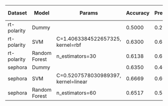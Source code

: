 | Dataset     | Model           | Params          | Accuracy | Precision | Recall | F1 Score |
|-------------|-----------------|-----------------|----------|-----------|--------|----------|
| rt-polarity | Dummy |  | 0.5000 | 0.2500 | 0.5000 | 0.3333 |
| rt-polarity | SVM | C=1.4063384522657325, kernel=rbf | 0.6300 | 0.6321 | 0.6300 | 0.6285 |
| rt-polarity | Random Forest | n_estimators=30 | 0.6138 | 0.6145 | 0.6138 | 0.6131 |
| sephora | Dummy |  | 0.6350 | 0.4032 | 0.6350 | 0.4932 |
| sephora | SVM | C=0.5207578030989397, kernel=linear | 0.6669 | 0.6083 | 0.6669 | 0.5807 |
| sephora | Random Forest | n_estimators=60 | 0.6517 | 0.5840 | 0.6517 | 0.5916 |